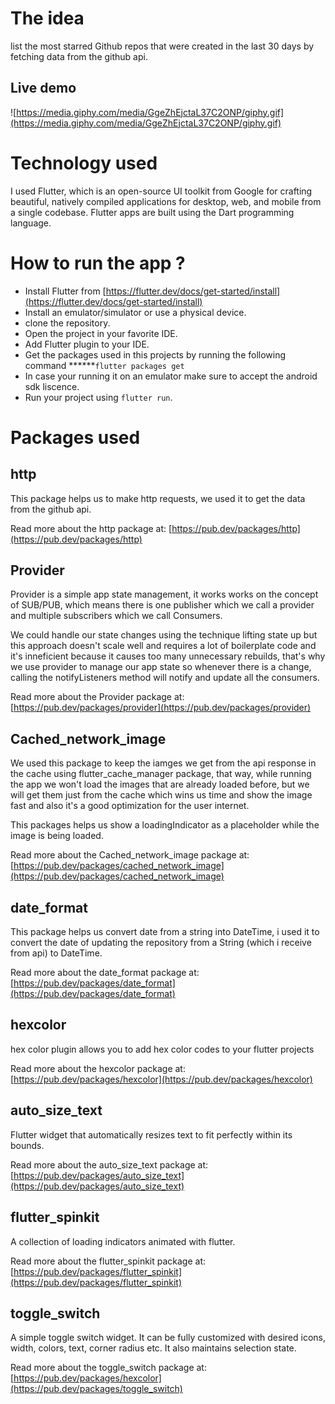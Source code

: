 # The idea

list the most starred Github repos that were created in the last 30 days by fetching data from the github api.

## Live demo

![https://media.giphy.com/media/GgeZhEjctaL37C2ONP/giphy.gif](https://media.giphy.com/media/GgeZhEjctaL37C2ONP/giphy.gif)

# Technology used

I used Flutter, which is an open-source UI toolkit from Google for crafting beautiful, natively compiled applications for desktop, web, and mobile from a single codebase. Flutter apps are built using the Dart programming language.

# How to run the app ?

- Install Flutter from [https://flutter.dev/docs/get-started/install](https://flutter.dev/docs/get-started/install)
- Install an emulator/simulator or use a physical device.
- clone the repository.
- Open the project in your favorite IDE.
- Add Flutter plugin to your IDE.
- Get the packages used in this projects by running the following command ******`flutter packages get`
- In case your running it on an emulator make sure to accept the android sdk liscence.
- Run your project using `flutter run`.

# Packages used

## http

This package helps us to make http requests, we used it to get the data from the github api.

Read more about the http package at: [https://pub.dev/packages/http](https://pub.dev/packages/http)

## Provider

Provider is a simple app state management, it works works on the concept of SUB/PUB, which means there is one publisher which we call a provider and multiple subscribers which we call Consumers.

We could handle our state changes using the technique lifting state up but this approach doesn't scale well and requires a lot of boilerplate code and it's inneficient because it causes too many unnecessary rebuilds, that's why we use provider to manage our app state so whenever there is a change, calling the notifyListeners method will notify and update all the consumers.

Read more about the Provider package at: [https://pub.dev/packages/provider](https://pub.dev/packages/provider)

## Cached_network_image

We used this package to keep the iamges we get from the api response in the cache using flutter_cache_manager package, that way, while running the app we won't load the images that are already loaded before, but we will get them just from the cache which wins us time and show the image fast and also it's a good optimization for the user internet.

This packages helps us show a loadingIndicator as a placeholder while the image is being loaded.

Read more about the Cached_network_image package at: [https://pub.dev/packages/cached_network_image](https://pub.dev/packages/cached_network_image)

## date_format

This package helps us convert date from a string into DateTime, i used it to convert the date of updating the repository from a String (which i receive from api) to DateTime.

Read more about the date_format package at: [https://pub.dev/packages/date_format](https://pub.dev/packages/date_format)

## hexcolor

hex color plugin allows you to add hex color codes to your flutter projects

Read more about the hexcolor package at: [https://pub.dev/packages/hexcolor](https://pub.dev/packages/hexcolor)

## auto_size_text

Flutter widget that automatically resizes text to fit perfectly within its bounds.

Read more about the auto_size_text package at: [https://pub.dev/packages/auto_size_text](https://pub.dev/packages/auto_size_text)

## flutter_spinkit

A collection of loading indicators animated with flutter.

Read more about the flutter_spinkit package at: [https://pub.dev/packages/flutter_spinkit](https://pub.dev/packages/flutter_spinkit)

## toggle_switch

A simple toggle switch widget. It can be fully customized with desired icons, width, colors, text, corner radius etc. It also maintains selection state.

Read more about the toggle_switch package at: [https://pub.dev/packages/hexcolor](https://pub.dev/packages/toggle_switch)
